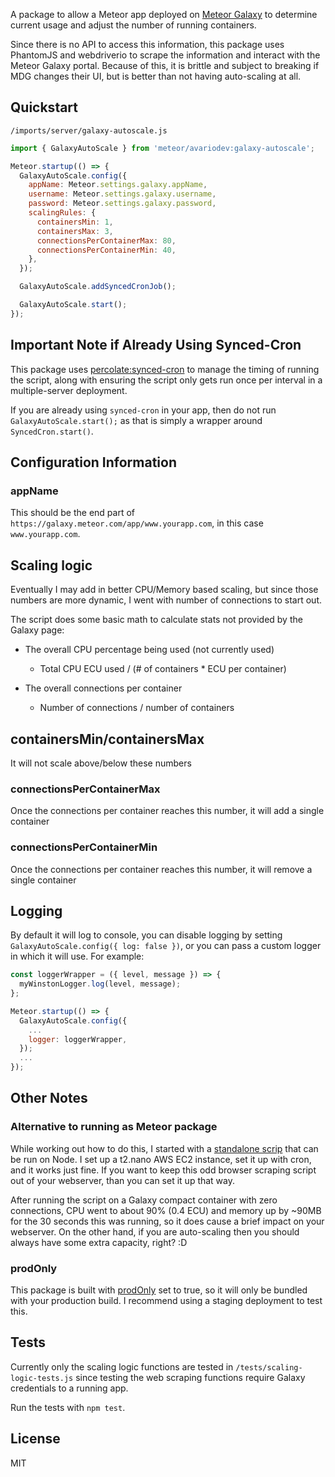 A package to allow a Meteor app deployed on [Meteor Galaxy](https://www.meteor.com/hosting) to determine current usage and adjust the number of running containers.

Since there is no API to access this information, this package uses PhantomJS and webdriverio to scrape the information and interact with the Meteor Galaxy portal. Because of this, it is brittle and subject to breaking if MDG changes their UI, but is better than not having auto-scaling at all.

## Quickstart

`/imports/server/galaxy-autoscale.js`
```js
import { GalaxyAutoScale } from 'meteor/avariodev:galaxy-autoscale';

Meteor.startup(() => {
  GalaxyAutoScale.config({
    appName: Meteor.settings.galaxy.appName,
    username: Meteor.settings.galaxy.username,
    password: Meteor.settings.galaxy.password,
    scalingRules: {
      containersMin: 1,
      containersMax: 3,
      connectionsPerContainerMax: 80,
      connectionsPerContainerMin: 40,
    },
  });

  GalaxyAutoScale.addSyncedCronJob();

  GalaxyAutoScale.start();
});
```

## Important Note if Already Using Synced-Cron

This package uses [percolate:synced-cron](https://github.com/percolatestudio/meteor-synced-cron) to manage the timing of running the script, along with ensuring the script only gets run once per interval in a multiple-server deployment.

If you are already using `synced-cron` in your app, then do not run `GalaxyAutoScale.start();` as that is simply a wrapper around `SyncedCron.start()`.

## Configuration Information

### appName

This should be the end part of `https://galaxy.meteor.com/app/www.yourapp.com`, in this case `www.yourapp.com`.

## Scaling logic

Eventually I may add in better CPU/Memory based scaling, but since those numbers are more dynamic, I went with number of connections to start out.

The script does some basic math to calculate stats not provided by the Galaxy page:

- The overall CPU percentage being used (not currently used)
  - Total CPU ECU used / (# of containers * ECU per container)

- The overall connections per container
  - Number of connections / number of containers

## containersMin/containersMax

It will not scale above/below these numbers

### connectionsPerContainerMax

Once the connections per container reaches this number, it will add a single container

### connectionsPerContainerMin

Once the connections per container reaches this number, it will remove a single container

## Logging

By default it will log to console, you can disable logging by setting `GalaxyAutoScale.config({ log: false })`, or you can pass a custom logger in which it will use. For example:

```js
const loggerWrapper = ({ level, message }) => {
  myWinstonLogger.log(level, message);
};

Meteor.startup(() => {
  GalaxyAutoScale.config({
    ...
    logger: loggerWrapper,
  });
  ...
});
```

## Other Notes

### Alternative to running as Meteor package

While working out how to do this, I started with a [standalone scrip](https://github.com/jehartzog/galaxy-phantomjs-autoscale) that can be run on Node. I set up a t2.nano AWS EC2 instance, set it up with cron, and it works just fine. If you want to keep this odd browser scraping script out of your webserver, than you can set it up that way.

After running the script on a Galaxy compact container with zero connections, CPU went to about 90% (0.4 ECU) and memory up by ~90MB for the 30 seconds this was running, so it does cause a brief impact on your webserver. On the other hand, if you are auto-scaling then you should always have some extra capacity, right? :D

### prodOnly

This package is built with [prodOnly](http://docs.meteor.com/api/packagejs.html#PackageNamespace-describe) set to true, so it will only be bundled with your production build. I recommend using a staging deployment to test this.

## Tests

Currently only the scaling logic functions are tested in `/tests/scaling-logic-tests.js` since testing the web scraping functions require Galaxy credentials to a running app.

Run the tests with `npm test`.

## License

MIT